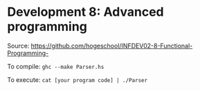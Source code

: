 # Development 8: Advanced programming

Source: https://github.com/hogeschool/INFDEV02-8-Functional-Programming-

To compile: `ghc --make Parser.hs`

To execute: `cat [your program code] | ./Parser`
